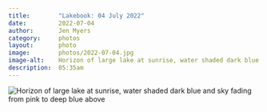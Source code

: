 ```yaml
---
title:        "Lakebook: 04 July 2022"
date:         2022-07-04
author:       Jen Myers
category:     photos
layout:       photo
image:        photos/2022-07-04.jpg
image-alt:    Horizon of large lake at sunrise, water shaded dark blue and sky fading from pink to deep blue above
description:  05:35am
---
```


<div><img alt="Horizon of large lake at sunrise, water shaded dark blue and sky fading from pink to deep blue above" src="{{ site.baseurl }}/images/photos/2022-07-04.jpg" /></div>
